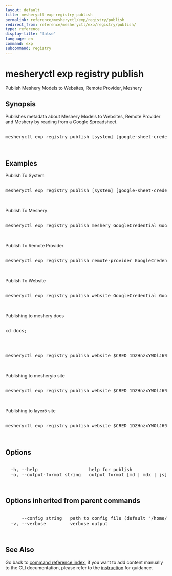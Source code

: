 ```yaml
---
layout: default
title: mesheryctl-exp-registry-publish
permalink: reference/mesheryctl/exp/registry/publish
redirect_from: reference/mesheryctl/exp/registry/publish/
type: reference
display-title: "false"
language: en
command: exp
subcommand: registry
---
```


# mesheryctl exp registry publish

Publish Meshery Models to Websites, Remote Provider, Meshery

## Synopsis

Publishes metadata about Meshery Models to Websites, Remote Provider and Meshery by reading from a Google Spreadsheet.
<pre class='codeblock-pre'>
<div class='codeblock'>
mesheryctl exp registry publish [system] [google-sheet-credential] [sheet-id] [models-output-path] [imgs-output-path] [flags]

</div>
</pre> 

## Examples

Publish To System
<pre class='codeblock-pre'>
<div class='codeblock'>
mesheryctl exp registry publish [system] [google-sheet-credential] [sheet-id] [models-output-path] [imgs-output-path] -o [output-format]

</div>
</pre> 

Publish To Meshery
<pre class='codeblock-pre'>
<div class='codeblock'>
mesheryctl exp registry publish meshery GoogleCredential GoogleSheetID [repo]/server/meshmodel

</div>
</pre> 

Publish To Remote Provider
<pre class='codeblock-pre'>
<div class='codeblock'>
mesheryctl exp registry publish remote-provider GoogleCredential GoogleSheetID [repo]/meshmodels/models [repo]/ui/public/img/meshmodels

</div>
</pre> 

Publish To Website
<pre class='codeblock-pre'>
<div class='codeblock'>
mesheryctl exp registry publish website GoogleCredential GoogleSheetID [repo]/integrations [repo]/ui/public/img/meshmodels

</div>
</pre> 

Publishing to meshery docs
<pre class='codeblock-pre'>
<div class='codeblock'>
cd docs;

</div>
</pre> 

<pre class='codeblock-pre'>
<div class='codeblock'>
mesheryctl exp registry publish website $CRED 1DZHnzxYWOlJ69Oguz4LkRVTFM79kC2tuvdwizOJmeMw docs/pages/integrations docs/assets/img/integrations -o md

</div>
</pre> 

Publishing to mesheryio site
<pre class='codeblock-pre'>
<div class='codeblock'>
mesheryctl exp registry publish website $CRED 1DZHnzxYWOlJ69Oguz4LkRVTFM79kC2tuvdwizOJmeMw meshery.io/integrations meshery.io/assets/images/integration -o js

</div>
</pre> 

Publishing to layer5 site
<pre class='codeblock-pre'>
<div class='codeblock'>
mesheryctl exp registry publish website $CRED 1DZHnzxYWOlJ69Oguz4LkRVTFM79kC2tuvdwizOJmeMw layer5/src/collections/integrations layer5/src/collections/integrations -o mdx

</div>
</pre> 

## Options

<pre class='codeblock-pre'>
<div class='codeblock'>
  -h, --help                   help for publish
  -o, --output-format string   output format [md | mdx | js]

</div>
</pre>

## Options inherited from parent commands

<pre class='codeblock-pre'>
<div class='codeblock'>
      --config string   path to config file (default "/home/runner/.meshery/config.yaml")
  -v, --verbose         verbose output

</div>
</pre>

## See Also

Go back to [command reference index](/reference/mesheryctl/), if you want to add content manually to the CLI documentation, please refer to the [instruction](/project/contributing/contributing-cli#preserving-manually-added-documentation) for guidance.
